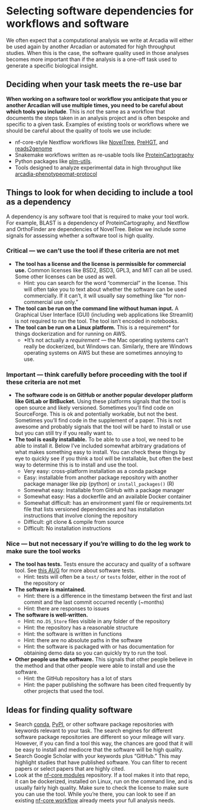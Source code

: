 # Selecting software dependencies for workflows and software

We often expect that a computational analysis we write at Arcadia will either be used again by another Arcadian or automated for high throughput studies.
When this is the case, the software quality used in those analyses becomes more important than if the analysis is a one-off task used to generate a specific biological insight.

## Deciding when your task meets the re-use bar

**When working on a software tool or workflow you anticipate that you or another Arcadian will use multiple times, you need to be careful about which tools you include**.
This is *not* the same as a workflow that documents the steps taken in an analysis project and is often bespoke and specific to a given task.
Examples of existing tools or workflows where we should be careful about the quality of tools we use include:

- nf-core-style Nextflow workflows like [NovelTree](https://github.com/Arcadia-Science/noveltree), [PreHGT](https://github.com/Arcadia-Science/prehgt), and [reads2genome](https://github.com/Arcadia-Science/reads2genome)
- Snakemake workflows written as re-usable tools like [ProteinCartography](https://github.com/Arcadia-Science/ProteinCartography/)
- Python packages like [plm-utils](https://github.com/Arcadia-Science/2024-plm-utils).
- Tools designed to analyze experimental data in high throughput like [arcadia-phenotypeomat-protocol]([https://github.com/Arcadia-Science/arcadia-phenotypeomat-protocol)

## Things to look for when deciding to include a tool as a dependency

A dependency is any software tool that is required to make your tool work.
For example, BLAST is a dependency of ProteinCartography, and Nextflow and OrthoFinder are dependencies of NovelTree.
Below we include some signals for assessing whether a software tool is high quality.

### Critical — we can’t use the tool if these criteria are not met

- **The tool has a license and the license is permissible for commercial use.**
  Common licenses like BSD2, BSD3, GPL3, and MIT can all be used.
  Some other licenses can be used as well.
    - Hint: you can search for the word “commercial” in the license. This will often take you to text about whether the software can be used commercially. If it can’t, it will usually say something like “for non-commercial use only.”
- **The tool can be run on the command line without human input.**
  A Graphical User Interface (GUI) (including web applications like Streamlit) is not required to run the tool.
  The tool isn’t encoded in notebooks.
- **The tool can be run on a Linux platform.**
  This is a requirement* for things dockerization and for running on AWS.
    - *It’s not actually a *requirement* — the Mac operating systems can’t really be dockerized, but Windows can.
      Similarly, there are Windows operating systems on AWS but these are sometimes annoying to use.

### Important — think carefully before proceeding with the tool if these criteria are not met

- **The software code is on GitHub or another popular developer platform like GitLab or BitBucket.** Using these platforms signals that the tool is open source and likely versioned. Sometimes you’ll find code on SourceForge. This is ok and potentially workable, but not the best. Sometimes you’ll find code in the supplement of a paper. This is not awesome and probably signals that the tool will be hard to install or use but you can still try if you really want to.
- **The tool is easily installable.** To be able to use a tool, we need to be able to install it. Below I’ve included somewhat arbitrary gradations of what makes something easy to install. You can check these things by eye to quickly see if you think a tool will be installable, but often the best way to determine this is to install and use the tool.
    - Very easy: cross-platform installation as a conda package
    - Easy: installable from another package repository with another package manager like pip (python) or `install_packages()` (R)
    - Somewhat easy: Installable from GitHub with a package manager
    - Somewhat easy: Has a dockerfile and an available Docker container
    - Somewhat difficult: has an environment yaml file or requirements.txt file that lists versioned dependencies and has installation instructions that involve cloning the repository
    - Difficult: git clone & compile from source
    - Difficult: No installation instructions

### Nice — but not necessary if you’re willing to do the leg work to make sure the tool works

- **The tool has tests.** Tests ensure the accuracy and quality of a software tool. See [this AUG](https://training.arcadiascience.com/arcadia-users-group/20231104-testing-concepts/lesson/) for more about software tests.
    - Hint: tests will often be a `test/` or `tests` folder, either in the root of the repository or
- **The software is maintained.**
    - Hint: there is a difference in the timestamp between the first and last commit and the last commit occurred recently (~months)
    - Hint: there are responses to issues
- **The software is well-written.**
    - Hint: no`.DS_Store` files visible in any folder of the repository
    - Hint: the repository has a reasonable structure
    - Hint: the software is written in functions
    - Hint: there are no absolute paths in the software
    - Hint: the software is packaged with or has documentation for obtaining demo data so you can quickly try to run the tool.
- **Other people use the software.** This signals that other people believe in the method and that other people were able to install and use the software.
    - Hint: the GitHub repository has a lot of stars
    - Hint: the paper publishing the software has been cited frequently by other projects that used the tool.

## Ideas for finding quality software

- Search [conda](https://anaconda.org/anaconda/repo), [PyPI](https://pypi.org/), or other software package repositories with keywords relevant to your task. The search engines for different software package repositories are different so your mileage will vary. However, if you can find a tool this way, the chances are good that it will be easy to install and mediocre that the software will be high quality.
- Search Google Scholar with your keywords plus “GitHub.” This may highlight studies that have published software. You can filter to recent papers or select papers that are highly cited.
- Look at the [nf-core modules](https://github.com/nf-core/modules) repository. If a tool makes it into that repo, it can be dockerized, installed on Linux, run on the command line, and is usually fairly high quality. Make sure to check the license to make sure you can use the tool. While you’re there, you can look to see if an existing [nf-core workflow](https://github.com/nf-core) already meets your full analysis needs.
